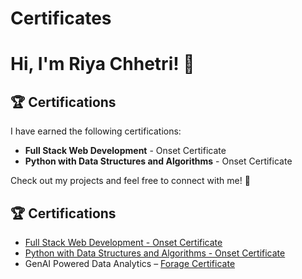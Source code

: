 # Certificates
# Hi, I'm Riya Chhetri! 👋

## 🏆 Certifications  
I have earned the following certifications:  

- **Full Stack Web Development** - Onset Certificate  
- **Python with Data Structures and Algorithms** - Onset Certificate  

Check out my projects and feel free to connect with me! 🚀  
## 🏆 Certifications  
- [Full Stack Web Development - Onset Certificate](https://github.com/RiyaChhetri01/Certificates/blob/main/A4_-_Python_with_Data_Structures_and_Algorithms-Riya_Chhetri.pdf)
- [Python with Data Structures and Algorithms - Onset Certificate](https://github.com/RiyaChhetri01/Certificates/blob/main/full_stack.jpeg)
- GenAI Powered Data Analytics – [Forage Certificate]()
